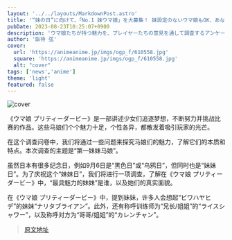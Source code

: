 ```yaml
---
layout: '../../layouts/MarkdownPost.astro'
title: '“妹の日”に向けて、「No.1 妹ウマ娘」を大募集！ 妹設定のないウマ娘もOK、あなたの“最推し妹”は誰？【アンケート】'
pubDate: 2023-08-23T10:25:07+0900
description: 'ウマ娘たちが持つ魅力を、プレイヤーたちの意見を通して調査するアンケート企画。今回は、「No.1 妹ウマ娘」を募集します。'
author: '臥待 弦'
cover:
  url: 'https://animeanime.jp/imgs/ogp_f/610558.jpg'
  square: 'https://animeanime.jp/imgs/ogp_f/610558.jpg'
  alt: "cover"
tags: ['news','anime']
theme: 'light'
featured: false
---
```

![cover](https://animeanime.jp/imgs/ogp_f/610558.jpg)

《ウマ娘 プリティーダービー》是一部讲述少女们追逐梦想，不断努力并挑战比赛的作品。这些马娘们个个魅力十足，个性各异，都散发着吸引玩家的光芒。

在这个调查问卷中，我们将通过一些问题来探究马娘们的魅力，了解它们的本质和特点。本次调查的主题是“第一妹妹马娘”。

虽然日本有很多纪念日，例如9月6日是“黑色日”或“乌鸦日”，但同时也是“妹妹日”。为了庆祝这个“妹妹日”，我们将进行一项调查，了解在《ウマ娘 プリティーダービー》中，“最具魅力的妹妹”是谁，以及她们的真实面貌。

在《ウマ娘 プリティーダービー》中，提到妹妹，许多人会想起“ビワハヤヒデ”的妹妹“ナリタブライアン”。此外，还有称呼训练师为“兄长/姐姐”的“ライスシャワー”，以及称呼对方为“哥哥/姐姐”的“カレンチャン”。

>[原文地址](https://animeanime.jp/article/2023/08/23/79441.html)  